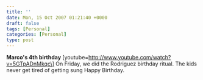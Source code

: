 ```yaml
---
title: ''
date: Mon, 15 Oct 2007 01:21:40 +0000
draft: false
tags: [Personal]
categories: [Personal]
type: post
---
```


**Marco's 4th birthday** \[youtube=http://www.youtube.com/watch?v=5GTpADnMkqc\]
On Friday, we did the Rodriguez birthday ritual. The kids never get tired of getting sung Happy Birthday.